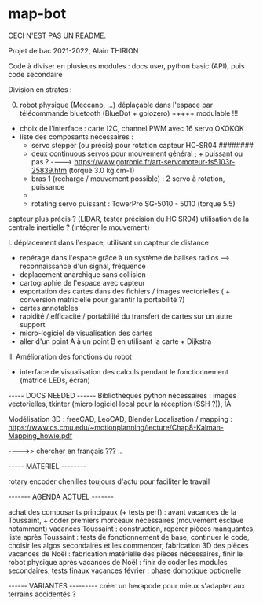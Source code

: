 # map-bot

CECI N'EST PAS UN README.

Projet de bac 2021-2022, Alain THIRION

Code à diviser en plusieurs modules : docs user, python basic (API), puis code secondaire

Division en strates : 

0. robot physique (Meccano, ...) déplaçable dans l'espace par télécommande bluetooth (BlueDot + gpiozero) +++++ modulable !!!
  - choix de l'interface : carte I2C, channel PWM avec 16 servo OKOKOK
 - liste des composants nécessaires : 
    - servo stepper (ou précis) pour rotation capteur HC-SR04 ########
    - deux continuous servos pour mouvement général ; + puissant ou pas ? ----> https://www.gotronic.fr/art-servomoteur-fs5103r-25839.htm (torque 3.0 kg.cm-1)
    - bras 1 (recharge / mouvement possible) : 2 servo à rotation, puissance 
    - 
    - rotating servo puissant : TowerPro SG-5010 - 5010 (torque 5.5)

capteur plus précis ? (LIDAR, tester précision du HC SR04)
utilisation de la centrale inertielle ? (intégrer le mouvement)


I. déplacement dans l'espace, utilisant un capteur de distance
  - repérage dans l'espace grâce à un système de balises radios
  --> reconnaissance d'un signal, fréquence
  - deplacement anarchique sans collision
  - cartographie de l'espace avec capteur
  - exportation des cartes dans des fichiers / images vectorielles ( + conversion matricielle pour garantir la portabilité ?)
  - cartes annotables
  - rapidité / efficacité / portabilité du transfert de cartes sur un autre support
  - micro-logiciel de visualisation des cartes
  - aller d'un point A à un point B en utilisant la carte + Dijkstra
  
II. Amélioration des fonctions du robot
  - interface de visualisation des calculs pendant le fonctionnement (matrice LEDs, écran)

  
  
  
  ----- DOCS NEEDED ------
Bibliothèques python nécessaires : images vectorielles, tkinter (micro logiciel local pour la réception (SSH ?)), IA

Modélisation 3D : freeCAD, LeoCAD, Blender 
Localisation / mapping :
https://www.cs.cmu.edu/~motionplanning/lecture/Chap8-Kalman-Mapping_howie.pdf

---->> chercher en français ??? .. 

  ----- MATERIEL --------

rotary encoder
chenilles toujours d'actu pour faciliter le travail  

------- AGENDA ACTUEL -------

achat des composants principaux (+ tests perf) : avant vacances de la Toussaint, + coder premiers morceaux nécessaires (mouvement esclave notamment)
vacances Toussaint : construction, repérer pièces manquantes, liste
après Toussaint : tests de fonctionnement de base, continuer le code, choisir les algos secondaires et les commencer, fabrication 3D des pièces
vacances de Noël : fabrication matérielle des pièces nécessaires, finir le robot physique
après vacances de Noël : finir de coder les modules secondaires, tests finaux
vacances février : phase domotique optionelle

------ VARIANTES ---------
créer un hexapode pour mieux s'adapter aux terrains accidentés ?



  
